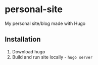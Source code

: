 # personal-site

My personal site/blog made with Hugo

## Installation
1. Download hugo
2. Build and run site locally - `hugo server`